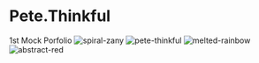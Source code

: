 # Pete.Thinkful
1st Mock Porfolio
![spiral-zany](https://user-images.githubusercontent.com/117685911/203143822-fa59856c-0556-470a-b67e-59d5ed2bfb06.png)
![pete-thinkful](https://user-images.githubusercontent.com/117685911/203143828-b4dc7905-ae78-4507-842f-e8e2605e9cf8.png)
![melted-rainbow](https://user-images.githubusercontent.com/117685911/203143833-ef29279a-f377-41c4-bee4-6df13f3fb3cd.png)
![abstract-red](https://user-images.githubusercontent.com/117685911/203143842-6f1ed0cd-991a-4c68-b22c-2c7cb023f6df.png)
